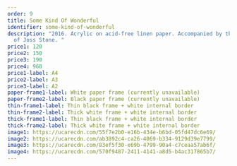 ```yaml
---
order: 9
title: Some Kind Of Wonderful
identifier: some-kind-of-wonderful
description: "2016. Acrylic on acid-free linen paper. Accompanied by the music
  of Joss Stone. "
price1: 120
price2: 150
price3: 190
price4: 960
price1-label: A4
price2-label: A3
price3-label: A2
paper-frame1-label: White paper frame (currently unavailable)
paper-frame2-label: Black paper frame (currently unavailable)
thin-frame1-label: Thin black frame + white internal border
thin-frame2-label: Thick white frame + white internal border
thick-frame1-label: Thin black frame + white internal border
thick-frame2-label: Thick white frame + white internal border
image1: https://ucarecdn.com/55f7e2b0-e16b-434e-b6bd-05fd47dc6e69/
image2: https://ucarecdn.com/ab3892c4-ca26-4069-b334-9129d39e7799/
image3: https://ucarecdn.com/83ef5f30-e69b-4799-90a4-c7ceaa57ab6f/
image4: https://ucarecdn.com/570f9487-2411-4141-a8d5-b4ac317865b7/
---
```


